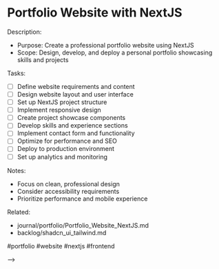# Portfolio Website with NextJS

<!-- PLANNING: Develop Portfolio Website
created::2025-03-02T09:30:00Z
priority::high
due::2025-03-25T00:00:00Z
owner::@dionedge
estimate::12h
project::portfolio
-->

Description:
- Purpose: Create a professional portfolio website using NextJS
- Scope: Design, develop, and deploy a personal portfolio showcasing skills and projects

Tasks:
- [ ] Define website requirements and content
- [ ] Design website layout and user interface
- [ ] Set up NextJS project structure
- [ ] Implement responsive design
- [ ] Create project showcase components
- [ ] Develop skills and experience sections
- [ ] Implement contact form and functionality
- [ ] Optimize for performance and SEO
- [ ] Deploy to production environment
- [ ] Set up analytics and monitoring

Notes:
- Focus on clean, professional design
- Consider accessibility requirements
- Prioritize performance and mobile experience

Related:
- journal/portfolio/Portfolio_Website_NextJS.md
- backlog/shadcn_ui_tailwind.md

#portfolio #website #nextjs #frontend 
<!--
order::50
TODO::2025-03-02T06:29:14.928Z
<!--
PLANNING::2025-03-02T07:31:56.668Z
BACKLOG::2025-03-03T13:19:25.485Z
NOTE::2025-03-03T13:27:24.100Z
PLANNING::2025-03-03T14:30:26.188Z
-->
-->